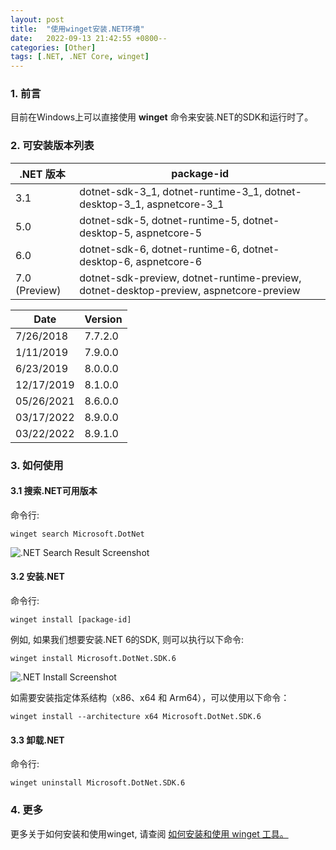 ```yaml
---
layout: post
title:  "使用winget安装.NET环境"
date:   2022-09-13 21:42:55 +0800--
categories: [Other]
tags: [.NET, .NET Core, winget]  
---
```


### 1. 前言
目前在Windows上可以直接使用 **winget** 命令来安装.NET的SDK和运行时了。

### 2. 可安装版本列表
| .NET 版本	 | package-id |
| --- |---|
| 3.1 | dotnet-sdk-3_1, dotnet-runtime-3_1, dotnet-desktop-3_1, aspnetcore-3_1 |
| 5.0 | dotnet-sdk-5, dotnet-runtime-5, dotnet-desktop-5, aspnetcore-5 |
| 6.0 | dotnet-sdk-6, dotnet-runtime-6, dotnet-desktop-6, aspnetcore-6 |
| 7.0 (Preview)	 | dotnet-sdk-preview, dotnet-runtime-preview, dotnet-desktop-preview, aspnetcore-preview |

| Date | Version |
|---|---|
| 7/26/2018 | 7.7.2.0 |
| 1/11/2019 | 7.9.0.0 |
| 6/23/2019 | 8.0.0.0 |
| 12/17/2019 | 8.1.0.0 |
| 05/26/2021 | 8.6.0.0 |
| 03/17/2022 | 8.9.0.0 |
| 03/22/2022 | 8.9.1.0 |

### 3. 如何使用

#### 3.1 搜索.NET可用版本
命令行:
```
winget search Microsoft.DotNet
```
![.NET Search Result Screenshot](https://devblogs.microsoft.com/dotnet/wp-content/uploads/sites/10/2022/09/Search-Dotnet-New.png)

#### 3.2 安装.NET
命令行:
```
winget install [package-id]
```

例如, 如果我们想要安装.NET 6的SDK, 则可以执行以下命令:
```
winget install Microsoft.DotNet.SDK.6
```
![.NET Install Screenshot](https://devblogs.microsoft.com/dotnet/wp-content/uploads/sites/10/2022/09/Install-Dotnet-New.png)

如需要安装指定体系结构（x86、x64 和 Arm64），可以使用以下命令：
```
winget install --architecture x64 Microsoft.DotNet.SDK.6
```
#### 3.3 卸载.NET
命令行:
```
winget uninstall Microsoft.DotNet.SDK.6
```

### 4. 更多
更多关于如何安装和使用winget, 请查阅 [如何安装和使用 winget 工具。](https://docs.microsoft.com/windows/package-manager/winget/)
